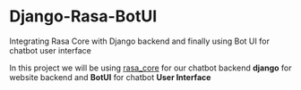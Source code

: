 # Django-Rasa-BotUI
Integrating Rasa Core with Django backend and finally using Bot UI for chatbot user interface

In this project we will be using [rasa_core](https://rasa.com/docs/core/quickstart/) 
for our chatbot backend **django** for website backend and **BotUI** for chatbot **User Interface**
